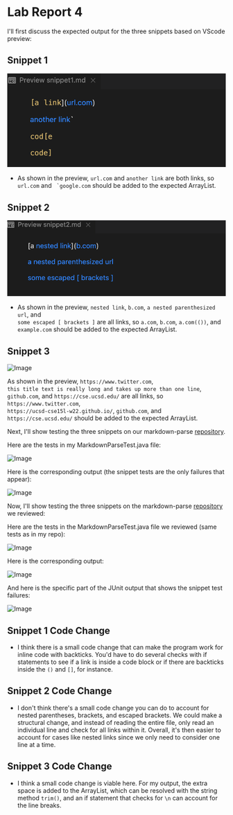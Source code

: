 # Lab Report 4
I'll first discuss the expected output for the three snippets based on VScode preview:

## Snippet 1

![Image](lab-4-screenshots/snippet1.png)

* As shown in the preview, ```url.com``` and ```another link``` are both links, so ```url.com``` and ``` `google.com``` should be added to the expected ArrayList.

## Snippet 2

![Image](lab-4-screenshots/snippet2.png)

* As shown in the preview, ```nested link```, ```b.com```, ```a nested parenthesized url```, and\
 ``` some escaped [ brackets ] ``` are all links, so ```a.com```, ```b.com```, ```a.com(())```, and ```example.com``` should be added to the expected ArrayList.

## Snippet 3

![Image](lab-4-screenshots/snippet3.png)

As shown in the preview, ```https://www.twitter.com```,\
 ```this title text is really long and takes up more than one line```, ```github.com```, and ```https://cse.ucsd.edu/``` are all links, so ```https://www.twitter.com```,\
  ```https://ucsd-cse15l-w22.github.io/```, ```github.com```, and ```https://cse.ucsd.edu/``` should be added to the expected ArrayList.

Next, I'll show testing the three snippets on our markdown-parse [repository](https://github.com/bcli12/markdown-parse).

Here are the tests in my MarkdownParseTest.java file:

![Image](lab-4-screenshots/myrepo-tests.png)

Here is the corresponding output (the snippet tests are the only failures that appear):

![Image](lab-4-screenshots/myrepo-output.png)

Now, I'll show testing the three snippets on the markdown-parse 
[repository](https://github.com/TheZenMasterz/markdown-parse)\
 we reviewed:

Here are the tests in the MarkdownParseTest.java file we reviewed (same tests as in my repo):

![Image](lab-4-screenshots/review-tests.png)

Here is the corresponding output:

![Image](lab-4-screenshots/review-output1.png)

And here is the specific part of the JUnit output that shows the snippet test failures:

![Image](lab-4-screenshots/review-output2.png)

## Snippet 1 Code Change
* I think there is a small code change that can make the program work for inline code with backticks. You'd have to do several checks with if statements to see if a link is inside a code block or if there are backticks inside the ```()``` and ```[]```, for instance. 

## Snippet 2 Code Change
*  I don't think there's a small code change you can do to account for nested parentheses, brackets, and escaped brackets. We could make a structural change, and instead of reading the entire file, only read an individual line and check for all links within it. Overall, it's then easier to account for cases like nested links since we only need to consider one line at a time.

## Snippet 3 Code Change
*  I think a small code change is viable here. For my output, the extra space is added to the ArrayList, which can be resolved with the string method ```trim()```, and an if statement that checks for ```\n``` can account for the line breaks.

